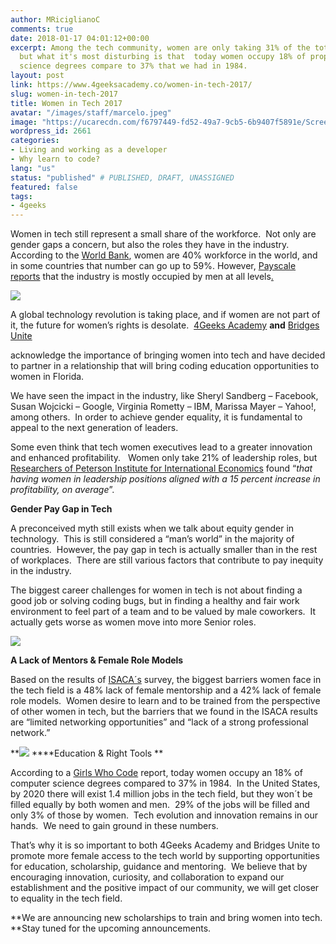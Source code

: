 ```yaml
---
author: MRiciglianoC
comments: true
date: 2018-01-17 04:01:12+00:00
excerpt: Among the tech community, women are only taking 31% of the total workspace,
  but what it's most disturbing is that  today women occupy 18% of proportion in computer
  science degrees compare to 37% that we had in 1984.
layout: post
link: https://www.4geeksacademy.co/women-in-tech-2017/
slug: women-in-tech-2017
title: Women in Tech 2017
avatar: "/images/staff/marcelo.jpeg"
image: "https://ucarecdn.com/f6797449-fd52-49a7-9cb5-6b9407f5891e/ScreenShot20180116at115832PM.png"
wordpress_id: 2661
categories:
- Living and working as a developer
- Why learn to code?
lang: "us"
status: "published" # PUBLISHED, DRAFT, UNASSIGNED
featured: false
tags:
- 4geeks
---
```


Women in tech still represent a small share of the workforce.  Not only are gender gaps a concern, but also the roles they have in the industry.  According to the [World Bank](https://data.worldbank.org/indicator/SL.TLF.TOTL.FE.ZS), women are 40% workforce in the world, and in some countries that number can go up to 59%. However, [Payscale reports](https://www.payscale.com/data-packages/gender-pay-gap/women-in-tech) that the industry is mostly occupied by men at all levels[.](https://www.payscale.com/data-packages/gender-pay-gap/women-in-tech)

![](https://www.4geeksacademy.co/wp-content/uploads/2018/01/Picture12.png)

A global technology revolution is taking place, and if women are not part of it, the future for women’s rights is desolate.  [4Geeks Academy](https://www.4geeksacademy.co/) **and** [Bridges Unite](https://www.bridgesunite.com/)

acknowledge the importance of bringing women into tech and have decided to partner in a relationship that will bring coding education opportunities to women in Florida.

We have seen the impact in the industry, like Sheryl Sandberg – Facebook, Susan Wojcicki – Google, Virginia Rometty – IBM, Marissa Mayer – Yahoo!, among others.  In order to achieve gender equality, it is fundamental to appeal to the next generation of leaders.

Some even think that tech women executives lead to a greater innovation and enhanced profitability.   Women only take 21% of leadership roles, but [Researchers of Peterson Institute for International Economics](https://piie.com/publications/wp/wp16-3.pdf) found “_that having women in leadership positions aligned with a 15 percent increase in profitability, on average_”.

**Gender Pay Gap in Tech**

A preconceived myth still exists when we talk about equity gender in technology.  This is still considered a “man’s world” in the majority of countries.  However, the pay gap in tech is actually smaller than in the rest of workplaces.  There are still various factors that contribute to pay inequity in the industry.

The biggest career challenges for women in tech is not about finding a good job or solving coding bugs, but in finding a healthy and fair work environment to feel part of a team and to be valued by male coworkers.  It actually gets worse as women move into more Senior roles.

![](https://www.4geeksacademy.co/wp-content/uploads/2018/01/Picture1-1.png)

**A Lack of Mentors & Female Role Models**

Based on the results of [ISACA´s](http://www.isaca.org/info/2017-women-in-technology-survey/index.html) survey, the biggest barriers women face in the tech field is a 48% lack of female mentorship and a 42% lack of female role models.  Women desire to learn and to be trained from the perspective of other women in tech, but the barriers that we found in the ISACA results are “limited networking opportunities” and “lack of a strong professional network.”

**![](https://www.4geeksacademy.co/wp-content/uploads/2018/01/Picture1.png) ****Education & Right Tools **

According to a [Girls Who Code](https://girlswhocode.com/2016report/) report, today women occupy an 18% of computer science degrees compared to 37% in 1984.  In the United States, by 2020 there will exist 1.4 million jobs in the tech field, but they won´t be filled equally by both women and men.  29% of the jobs will be filled and only 3% of those by women.  Tech evolution and innovation remains in our hands.  We need to gain ground in these numbers.

That’s why it is so important to both 4Geeks Academy and Bridges Unite to promote more female access to the tech world by supporting opportunities for education, scholarship, guidance and mentoring.  We believe that by encouraging innovation, curiosity, and collaboration to expand our establishment and the positive impact of our community, we will get closer to equality in the tech field.

**We are announcing new scholarships to train and bring women into tech.  **Stay tuned for the upcoming announcements.


